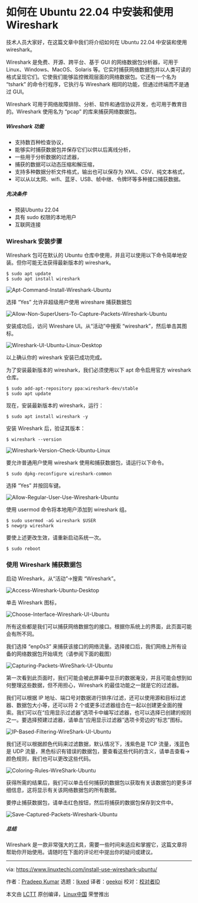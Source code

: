 [#]: subject: "How to Install and Use Wireshark in Ubuntu 22.04"
[#]: via: "https://www.linuxtechi.com/install-use-wireshark-ubuntu/"
[#]: author: "Pradeep Kumar https://www.linuxtechi.com/author/pradeep/"
[#]: collector: "lkxed"
[#]: translator: "geekpi"
[#]: reviewer: " "
[#]: publisher: " "
[#]: url: " "

如何在 Ubuntu 22.04 中安装和使用 Wireshark
======

技术人员大家好，在这篇文章中我们将介绍如何在 Ubuntu 22.04 中安装和使用 wireshark。

Wireshark 是免费、开源、跨平台、基于 GUI 的网络数据包分析器，可用于 Linux、Windows、MacOS、Solaris 等。它实时捕获网络数据包并以人类可读的格式呈现它们。它使我们能够监控微观层面的网络数据包。它还有一个名为 “tshark” 的命令行程序，它执行与 Wireshark 相同的功能，但通过终端而不是通过 GUI。

Wireshark 可用于网络故障排除、分析、软件和通信协议开发，也可用于教育目的。Wireshark 使用名为 “pcap” 的库来捕获网络数据包。

##### Wireshark 功能

- 支持数百种检查协议，
- 能够实时捕获数据包并保存它们以供以后离线分析，
- 一些用于分析数据的过滤器，
- 捕获的数据可以动态压缩和解压缩，
- 支持多种数据分析文件格式，输出也可以保存为 XML、CSV、纯文本格式，
- 可以从以太网、wifi、蓝牙、USB、帧中继、令牌环等多种接口捕获数据。

##### 先决条件

- 预装Ubuntu 22.04
- 具有 sudo 权限的本地用户
- 互联网连接

### Wireshark 安装步骤

Wireshark 包可在默认的 Ubuntu 仓库中使用，并且可以使用以下命令简单地安装。但你可能无法获得最新版本的 wireshark。

```
$ sudo apt update
$ sudo apt install wireshark
```

![Apt-Command-Install-Wireshark-Ubuntu][1]

选择 “Yes” 允许非超级用户使用 wireshare 捕获数据包

![Allow-Non-SuperUsers-To-Capture-Packets-Wireshark-Ubuntu][2]

安装成功后，访问 Wireshare UI。从“活动”中搜索 “wireshark”，然后单击其图标。

![Wireshark-UI-Ubuntu-Linux-Desktop][3]

以上确认你的 wireshark 安装已成功完成。

为了安装最新版本的 wireshark，我们必须使用以下 apt 命令启用官方 wireshark 仓库。

```
$ sudo add-apt-repository ppa:wireshark-dev/stable
$ sudo apt update
```

现在，安装最新版本的 wireshark，运行：

```
$ sudo apt install wireshark -y
```

安装 Wireshark 后，验证其版本：

```
$ wireshark --version
```

![Wireshark-Version-Check-Ubuntu-Linux][4]

要允许普通用户使用 wireshark 使用和捕获数据包，请运行以下命令。

```
$ sudo dpkg-reconfigure wireshark-common
```

选择 “Yes” 并按回车键。

![Allow-Regular-User-Use-Wireshark-Ubuntu][5]

使用 usermod 命令将本地用户添加到 wireshark 组。

```
$ sudo usermod -aG wireshark $USER
$ newgrp wireshark
```

要使上述更改生效，请重新启动系统一次。

```
$ sudo reboot
```

### 使用 Wireshark 捕获数据包

启动 Wireshark，从“活动”->搜索 “Wireshark”。

![Access-Wireshark-Ubuntu-Desktop][6]

单击 Wireshark 图标，

![Choose-Interface-Wireshark-UI-Ubuntu][7]

所有这些都是我们可以捕获网络数据包的接口。根据你系统上的界面，此页面可能会有所不同。

我们选择 “enp0s3” 来捕获该接口的网络流量。选择接口后，我们网络上所有设备的网络数据包开始填充（请参阅下面的截图）

![Capturing-Packets-WireShark-UI-Ubuntu][8]

第一次看到此页面时，我们可能会被此屏幕中显示的数据淹没，并且可能会想到如何整理这些数据，但不用担心，Wireshark 的最佳功能之一就是它的过滤器。

我们可以根据 IP 地址、端口号对数据进行排序/过滤，还可以使用源和目标过滤器、数据包大小等，还可以将 2 个或更多过滤器组合在一起以创建更全面的搜索。我们可以在“应用显示过滤器”选项卡中编写过滤器，也可以选择已创建的规则之一。要选择预建过滤器，请单击“应用显示过滤器”选项卡旁边的“标志”图标。

![IP-Based-Filtering-WireShark-UI-Ubuntu][9]

我们还可以根据颜色代码来过滤数据，默认情况下，浅紫色是 TCP 流量，浅蓝色是 UDP 流量，黑色标识有错误的数据包，要查看这些代码的含义，请单击查看->颜色规则，我们也可以更改这些代码。

![Coloring-Rules-WireShark-Ubuntu][10]

获得所需的结果后，我们可以单击任何捕获的数据包以获取有关该数据包的更多详细信息，这将显示有关该网络数据包的所有数据。

要停止捕获数据包，请单击红色按钮，然后将捕获的数据包保存到文件中。

![Save-Captured-Packets-Wireshark-Ubuntu][11]

##### 总结

Wireshark 是一款非常强大的工具，需要一些时间来适应和掌握它，这篇文章将帮助你开始使用。请随时在下面的评论栏中提出你的疑问或建议。

--------------------------------------------------------------------------------

via: https://www.linuxtechi.com/install-use-wireshark-ubuntu/

作者：[Pradeep Kumar][a]
选题：[lkxed][b]
译者：[geekpi](https://github.com/geekpi)
校对：[校对者ID](https://github.com/校对者ID)

本文由 [LCTT](https://github.com/LCTT/TranslateProject) 原创编译，[Linux中国](https://linux.cn/) 荣誉推出

[a]: https://www.linuxtechi.com/author/pradeep/
[b]: https://github.com/lkxed/
[1]: https://www.linuxtechi.com/wp-content/uploads/2017/11/Apt-Command-Install-Wireshark-Ubuntu.png
[2]: https://www.linuxtechi.com/wp-content/uploads/2017/11/Allow-Non-SuperUsers-To-Capture-Packets-Wireshark-Ubuntu.png
[3]: https://www.linuxtechi.com/wp-content/uploads/2017/11/Wireshark-UI-Ubuntu-Linux-Desktop.png
[4]: https://www.linuxtechi.com/wp-content/uploads/2017/11/Wireshark-Version-Check-Ubuntu-Linux.png
[5]: https://www.linuxtechi.com/wp-content/uploads/2017/11/Allow-Regular-User-Use-Wireshark-Ubuntu.png
[6]: https://www.linuxtechi.com/wp-content/uploads/2017/11/Access-Wireshark-Ubuntu-Desktop.png
[7]: https://www.linuxtechi.com/wp-content/uploads/2017/11/Choose-Interface-Wireshark-UI-Ubuntu.png
[8]: https://www.linuxtechi.com/wp-content/uploads/2017/11/Capturing-Packets-WireShark-UI-Ubuntu.png
[9]: https://www.linuxtechi.com/wp-content/uploads/2017/11/IP-Based-Filtering-WireShark-UI-Ubuntu.png
[10]: https://www.linuxtechi.com/wp-content/uploads/2017/11/Coloring-Rules-WireShark-Ubuntu.png
[11]: https://www.linuxtechi.com/wp-content/uploads/2017/11/Save-Captured-Packets-Wireshark-Ubuntu.png